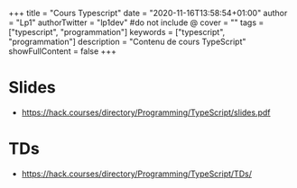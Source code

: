 +++
title = "Cours Typescript"
date = "2020-11-16T13:58:54+01:00"
author = "Lp1"
authorTwitter = "lp1dev" #do not include @
cover = ""
tags = ["typescript", "programmation"]
keywords = ["typescript", "programmation"]
description = "Contenu de cours TypeScript"
showFullContent = false
+++


# Slides

- https://hack.courses/directory/Programming/TypeScript/slides.pdf

# TDs

- https://hack.courses/directory/Programming/TypeScript/TDs/